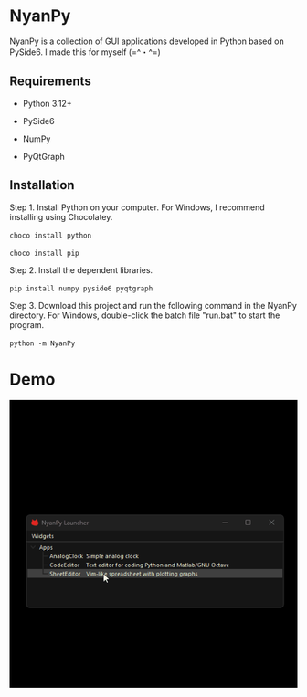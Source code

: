 # NyanPy

NyanPy is a collection of GUI applications developed in Python based on PySide6. I made this for myself (=^・^=)

## Requirements

- Python 3.12+

- PySide6

- NumPy

- PyQtGraph

## Installation

Step 1. Install Python on your computer. For Windows, I recommend installing using Chocolatey.   

``choco install python``

``choco install pip``

Step 2. Install the dependent libraries.

``pip install numpy pyside6 pyqtgraph``

Step 3. Download this project and run the following command in the NyanPy directory. For Windows, double-click the batch file "run.bat" to start the program.

``python -m NyanPy``

# Demo



![img](https://raw.githubusercontent.com/NeuroiSS/NyanPy/master/docs/Demo.gif)

